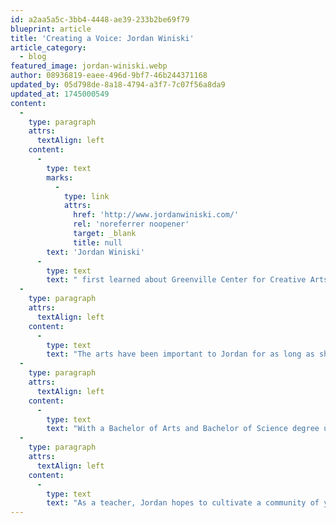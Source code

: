```yaml
---
id: a2aa5a5c-3bb4-4448-ae39-233b2be69f79
blueprint: article
title: 'Creating a Voice: Jordan Winiski'
article_category:
  - blog
featured_image: jordan-winiski.webp
author: 08936819-eaee-496d-9bf7-46b244371168
updated_by: 05d798de-8a18-4794-a3f7-7c07f56a8da9
updated_at: 1745000549
content:
  -
    type: paragraph
    attrs:
      textAlign: left
    content:
      -
        type: text
        marks:
          -
            type: link
            attrs:
              href: 'http://www.jordanwiniski.com/'
              rel: 'noreferrer noopener'
              target: _blank
              title: null
        text: 'Jordan Winiski'
      -
        type: text
        text: " first learned about Greenville Center for Creative Arts five years ago when she was a high school student attending the Fine Arts Center.\_ Jordan wanted to get involved in the arts community outside of the classroom so she volunteered to help with the kid’s activity during a First Friday at GCCA and found a place where she could see that people of all ages felt included and supported.\_ Jordan knew that being part of GCCA would help to foster her love of the arts and her desire to teach so she continued to find ways to get involved.\_\_"
  -
    type: paragraph
    attrs:
      textAlign: left
    content:
      -
        type: text
        text: "The arts have been important to Jordan for as long as she can remember.\_ For Jordan, art provides a way of thinking, communicating, problem-solving, learning, and expressing herself.\_ Growing up Jordan remembers her gramma taking her to art museums and always having a new package of Model Magic for her to play with. Because Jordan’s family values and appreciates art, she has always felt supported enough to pursue her interest.\_ In addition to family support, Jordan credits amazing art teachers who inspired her and made her want to pursue becoming an artist and an art teacher.\_ She recently graduated from Furman University where she majored in Sustainability Science and Studio Art with a concentration in ceramics.\_\_"
  -
    type: paragraph
    attrs:
      textAlign: left
    content:
      -
        type: text
        text: "With a Bachelor of Arts and Bachelor of Science degree under her belt, Jordan hopes to continue teaching and creating ceramic artwork before pursuing a Master of Fine Arts Degree in the future.\_ Jordan is currently a lead art instructor for GCCA’s Summer Art Camps and will be offering Functional Sculpture for Teens on Tuesdays from 1 – 4 pm beginning July 13 and Sketchbook Design for Teens on Thursdays from 1 – 4 pm beginning July 15 this summer.\_\_"
  -
    type: paragraph
    attrs:
      textAlign: left
    content:
      -
        type: text
        text: "As a teacher, Jordan hopes to cultivate a community of young artists who are able to discover an artistic voice by bringing their interests to life through visual art.\_ In the classroom, Jordan incorporates experiential activities and community engagement to help students develop a connection to a broader sense of self.\_ She encourages students to consider how pulling from experiences outside of the classroom will impact how they choose to express themselves as artists.\_ Jordan believes that education is critical at all ages and finds that GCCA is unique because it is an organization that provides programs for all ages and skill levels, combines an inclusive vision with community outreach, and fosters a deep commitment to education. As Jordan states, “GCCA is a crucial part of a thriving community that fosters collaboration, student ownership in their work, social activism, personal expression, and overall a lifelong investment in the arts.”"
---
```

